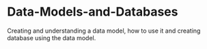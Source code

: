 # Data-Models-and-Databases
Creating and understanding a data model, how to use it and creating  database using the data model.

